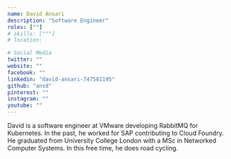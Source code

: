 ```yaml
---
name: David Ansari
description: "Software Engineer"
roles: [""]
# skills: ["""]
# location: 

# Social Media 
twitter: ""
website: ""
facebook: ""
linkedin: "david-ansari-747581195"
github: "ansd"
pinterest: ""
instagram: ""
youtube: ""
---
```

<!-- markdownlint-disable MD041-->
David is a software engineer at VMware developing RabbitMQ for Kubernetes.
In the past, he worked for SAP contributing to Cloud Foundry.
He graduated from University College London with a MSc in Networked Computer Systems.
In this free time, he does road cycling.

<!--more-->
